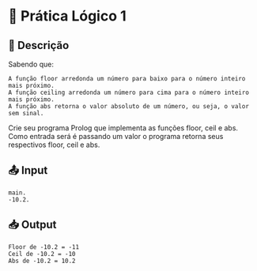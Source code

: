 # 📘 Prática Lógico 1

## 📝 Descrição

Sabendo que:

    A função floor arredonda um número para baixo para o número inteiro mais próximo.
    A função ceiling arredonda um número para cima para o número inteiro mais próximo.
    A função abs retorna o valor absoluto de um número, ou seja, o valor sem sinal.

Crie seu programa Prolog que implementa as funções floor, ceil e abs. Como entrada será é passando um valor o programa retorna seus respectivos floor, ceil e abs.

## 📤 Input

```
main.
-10.2.
```

## 📥 Output

```
Floor de -10.2 = -11
Ceil de -10.2 = -10
Abs de -10.2 = 10.2
```
